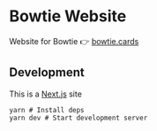 # Bowtie Website

Website for Bowtie 👉 [bowtie.cards](https://bowtie.cards)

## Development

This is a [Next.js](https://nextjs.org/) site

```
yarn # Install deps
yarn dev # Start development server
```
